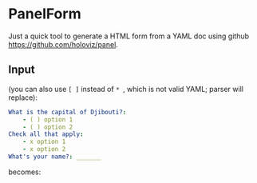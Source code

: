 # PanelForm

Just a quick tool to generate a HTML form from a YAML doc using github https://github.com/holoviz/panel.

## Input

(you can also use `[ ]` instead of `* `, which is not valid YAML; parser will replace):

```YAML
What is the capital of Djibouti?:
    - ( ) option 1
    - ( ) option 2
Check all that apply:
    - x option 1
    - x option 2
What's your name?: _______
```

becomes:



